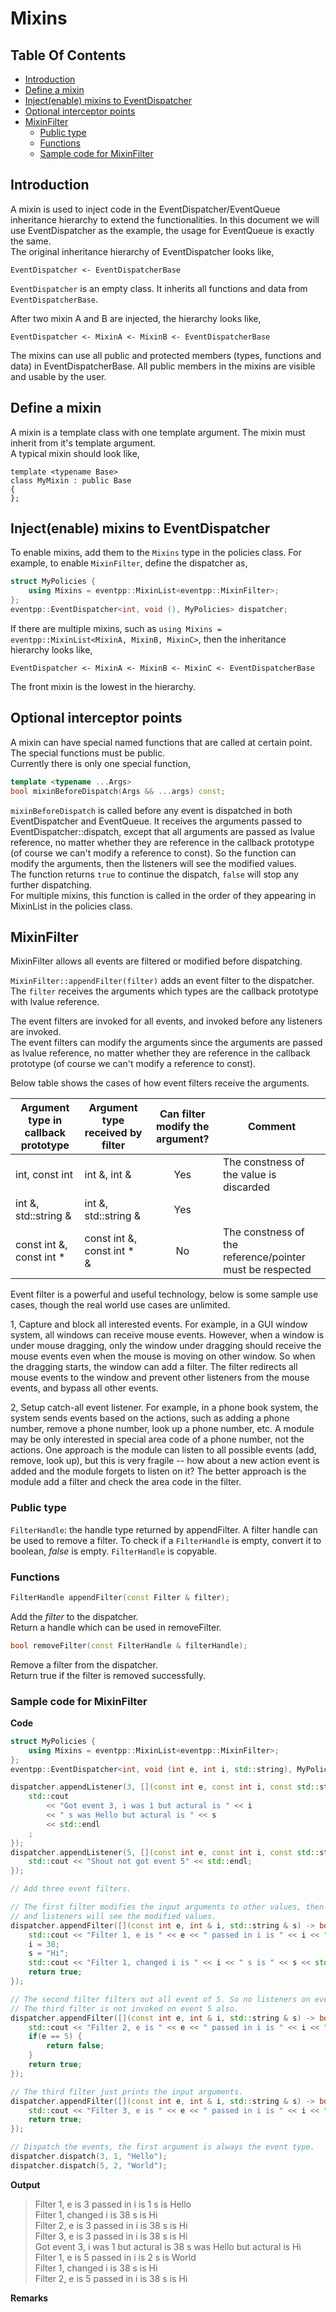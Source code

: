 # Mixins

<!--begintoc-->
## Table Of Contents

* [Introduction](#a2_1)
* [Define a mixin](#a2_2)
* [Inject(enable) mixins to EventDispatcher](#a2_3)
* [Optional interceptor points](#a2_4)
* [MixinFilter](#a2_5)
  * [Public type](#a3_1)
  * [Functions](#a3_2)
  * [Sample code for MixinFilter](#a3_3)
<!--endtoc-->

<a id="a2_1"></a>
## Introduction

A mixin is used to inject code in the EventDispatcher/EventQueue inheritance hierarchy to extend the functionalities. In this document we will use EventDispatcher as the example, the usage for EventQueue is exactly the same.  
The original inheritance hierarchy of EventDispatcher looks like,  
```
EventDispatcher <- EventDispatcherBase
```
`EventDispatcher` is an empty class. It inherits all functions and data from `EventDispatcherBase`.

After two mixin A and B are injected, the hierarchy looks like,  
```
EventDispatcher <- MixinA <- MixinB <- EventDispatcherBase
```
The mixins can use all public and protected members (types, functions and data) in EventDispatcherBase. All public members in the mixins are visible and usable by the user.

<a id="a2_2"></a>
## Define a mixin

A mixin is a template class with one template argument. The mixin must inherit from it's template argument.  
A typical mixin should look like,  
```
template <typename Base>
class MyMixin : public Base
{
};
```

<a id="a2_3"></a>
## Inject(enable) mixins to EventDispatcher

To enable mixins, add them to the `Mixins` type in the policies class. For example, to enable `MixinFilter`, define the dispatcher as,   
```c++
struct MyPolicies {
    using Mixins = eventpp::MixinList<eventpp::MixinFilter>;
};
eventpp::EventDispatcher<int, void (), MyPolicies> dispatcher;
```

If there are multiple mixins, such as `using Mixins = eventpp::MixinList<MixinA, MixinB, MixinC>`, then the inheritance hierarchy looks like,  
```
EventDispatcher <- MixinA <- MixinB <- MixinC <- EventDispatcherBase
```
The front mixin is the lowest in the hierarchy.

<a id="a2_4"></a>
## Optional interceptor points

A mixin can have special named functions that are called at certain point. The special functions must be public.  
Currently there is only one special function,  
```c++
template <typename ...Args>
bool mixinBeforeDispatch(Args && ...args) const;
```
`mixinBeforeDispatch` is called before any event is dispatched in both EventDispatcher and EventQueue. It receives the arguments passed to EventDispatcher::dispatch, except that all arguments are passed as lvalue reference, no matter whether they are reference in the callback prototype (of course we can't modify a reference to const). So the function can modify the arguments, then the listeners will see the modified values.  
The function returns `true` to continue the dispatch, `false` will stop any further dispatching.  
For multiple mixins, this function is called in the order of they appearing in MixinList in the policies class.

<a id="a2_5"></a>
## MixinFilter

MixinFilter allows all events are filtered or modified before dispatching.

`MixinFilter::appendFilter(filter)` adds an event filter to the dispatcher. The `filter` receives the arguments which types are the callback prototype with lvalue reference.  

The event filters are invoked for all events, and invoked before any listeners are invoked.  
The event filters can modify the arguments since the arguments are passed as lvalue reference, no matter whether they are reference in the callback prototype (of course we can't modify a reference to const).  

Below table shows the cases of how event filters receive the arguments.

|Argument type in callback prototype |Argument type received by filter |Can filter modify the argument? | Comment |
|-----|-----|:-----:|-----|
|int, const int |int &, int & |Yes |The constness of the value is discarded|
|int &, std::string & |int &, std::string & |Yes ||
|const int &, const int *|const int &, const int * & |No |The constness of the reference/pointer must be respected|

Event filter is a powerful and useful technology, below is some sample use cases, though the real world use cases are unlimited.  

1, Capture and block all interested events. For example, in a GUI window system, all windows can receive mouse events. However, when a window is under mouse dragging, only the window under dragging should receive the mouse events even when the mouse is moving on other window. So when the dragging starts, the window can add a filter. The filter redirects all mouse events to the window and prevent other listeners from the mouse events, and bypass all other events.  

2, Setup catch-all event listener. For example, in a phone book system, the system sends events based on the actions, such as adding a phone number, remove a phone number, look up a phone number, etc. A module may be only interested in special area code of a phone number, not the actions. One approach is the module can listen to all possible events (add, remove, look up), but this is very fragile -- how about a new action event is added and the module forgets to listen on it? The better approach is the module add a filter and check the area code in the filter.

<a id="a3_1"></a>
### Public type

`FilterHandle`: the handle type returned by appendFilter. A filter handle can be used to remove a filter. To check if a `FilterHandle` is empty, convert it to boolean, *false* is empty. `FilterHandle` is copyable.  

<a id="a3_2"></a>
### Functions

```c++
FilterHandle appendFilter(const Filter & filter);
```
Add the *filter* to the dispatcher.  
Return a handle which can be used in removeFilter.

```c++
bool removeFilter(const FilterHandle & filterHandle);
```
Remove a filter from the dispatcher.  
Return true if the filter is removed successfully.

<a id="a3_3"></a>
### Sample code for MixinFilter

**Code**  
```c++
struct MyPolicies {
    using Mixins = eventpp::MixinList<eventpp::MixinFilter>;
};
eventpp::EventDispatcher<int, void (int e, int i, std::string), MyPolicies> dispatcher;

dispatcher.appendListener(3, [](const int e, const int i, const std::string & s) {
    std::cout
        << "Got event 3, i was 1 but actural is " << i
        << " s was Hello but actural is " << s
        << std::endl
    ;
});
dispatcher.appendListener(5, [](const int e, const int i, const std::string & s) {
    std::cout << "Shout not got event 5" << std::endl;
});

// Add three event filters.

// The first filter modifies the input arguments to other values, then the subsequence filters
// and listeners will see the modified values.
dispatcher.appendFilter([](const int e, int & i, std::string & s) -> bool {
    std::cout << "Filter 1, e is " << e << " passed in i is " << i << " s is " << s << std::endl;
    i = 38;
    s = "Hi";
    std::cout << "Filter 1, changed i is " << i << " s is " << s << std::endl;
    return true;
});

// The second filter filters out all event of 5. So no listeners on event 5 can be triggered.
// The third filter is not invoked on event 5 also.
dispatcher.appendFilter([](const int e, int & i, std::string & s) -> bool {
    std::cout << "Filter 2, e is " << e << " passed in i is " << i << " s is " << s << std::endl;
    if(e == 5) {
        return false;
    }
    return true;
});

// The third filter just prints the input arguments.
dispatcher.appendFilter([](const int e, int & i, std::string & s) -> bool {
    std::cout << "Filter 3, e is " << e << " passed in i is " << i << " s is " << s << std::endl;
    return true;
});

// Dispatch the events, the first argument is always the event type.
dispatcher.dispatch(3, 1, "Hello");
dispatcher.dispatch(5, 2, "World");
```

**Output**  
> Filter 1, e is 3 passed in i is 1 s is Hello  
> Filter 1, changed i is 38 s is Hi  
> Filter 2, e is 3 passed in i is 38 s is Hi  
> Filter 3, e is 3 passed in i is 38 s is Hi  
> Got event 3, i was 1 but actural is 38 s was Hello but actural is Hi  
> Filter 1, e is 5 passed in i is 2 s is World  
> Filter 1, changed i is 38 s is Hi  
> Filter 2, e is 5 passed in i is 38 s is Hi  

**Remarks**  

